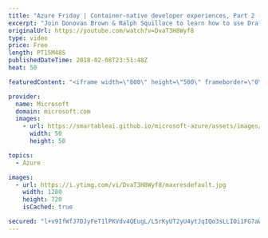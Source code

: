 ```yaml
---
title: "Azure Friday | Container-native developer experiences, Part 2 - Draft"
excerpt: "Join Donovan Brown & Ralph Squillace to learn how to use Draft to kick start container-native development for Kubernetes applications. Draft lets you concentrate on your service code by removing the containment and service composition from most development work, which increases the speed of service development"
originalUrl: https://youtube.com/watch?v=DvaT3H8Wyf8
type: video
price: Free
length: PT15M48S
publishedDateTime: 2018-02-08T23:51:48Z
heat: 50

featuredContent: "<iframe width=\"800\" height=\"500\" frameborder=\"0\" src=\"https://www.youtube.com/embed/DvaT3H8Wyf8\" allow=\"accelerometer; autoplay; encrypted-media; gyroscope; picture-in-picture\" allowfullscreen></iframe>"

provider:
  name: Microsoft
  domain: microsoft.com
  images:
    - url: https://smartableai.github.io/microsoft-azure/assets/images/organizations/microsoft.com-50x50.jpg
      width: 50
      height: 50

topics:
  - Azure

images:
  - url: https://i.ytimg.com/vi/DvaT3H8Wyf8/maxresdefault.jpg
    width: 1280
    height: 720
    isCached: true

secured: "l+v9IfWfJ7DJyFeT1lPKVdv4QEugL/L5rKyUT2yU4ytJqIQo3sLLIOi1FG7aWd1ZXOK2BG9IfnRfHv9gId+pi4gxQ3xIZvcUiyc+9CMog/rJQEoGWmYI5U/X5KGmurgSLKkI6Cm6QNgC8SwvP6Cm/BqEKiwvyCEwosbLqx+RhB8wv9gslbJXkwKfj193w20Jr/rgZj4kHMqB/m2CdqA7R6sSA/LjeTUH8wyu2+1dwBix/buuJp23rBlb24qlYoBe5oB8kjK9eAS8k+zuEzjQFRsTDQtOFLy6HI0PnG4kMo6BwzP5WFO/2Boq/FG/LnmdFCb8m9gwZsVnchYAxC2vwRjUQXuLvqzjSLWOnOWr8oFmm25bmD9CSmntNQ1w75AUVqLwkUr0Rs8x60OEP6TIK3WI4ZxLR+dTDnQ6Ba1XhIE=;aLeTv2Zn5S5LRr8/IruakQ=="
---
```


